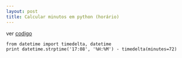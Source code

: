 ```yaml
---
layout: post
title: Calcular minutos em python (horário)
---
```


ver [codigo](/static/horario.py)


```
from datetime import timedelta, datetime
print datetime.strptime('17:08', '%H:%M') - timedelta(minutes=72)
```


